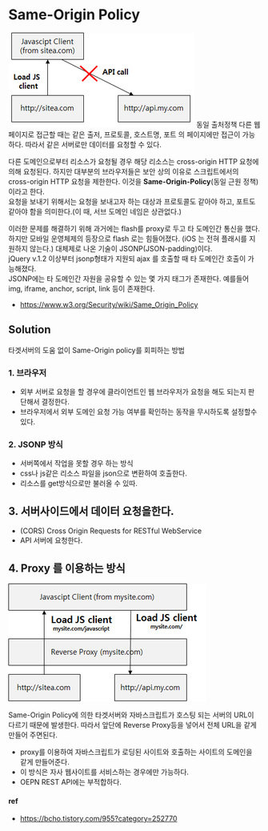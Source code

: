 # Same-Origin Policy
![](/resource/img/javascript/sameOriginPolicy.png)
동일 출처정책
다른 웹페이지로 접근할 때는 같은 출저, 프로토콜, 호스트명, 포트 의 페이지에만 접근이 가능하다.
따라서 같은 서버로만 데이터를 요청할 수 있다.


다른 도메인으로부터 리소스가 요청될 경우 해당 리소스는 cross-origin HTTP 요청에 의해 요청된다. 하지만 대부분의 브라우저들은 보안 상의 이유로 스크립트에서의 cross-origin HTTP 요청을 제한한다. 이것을 **Same-Origin-Policy**(동일 근원 정책)이라고 한다. <br>
요청을 보내기 위해서는 요청을 보내고자 하는 대상과 프로토콜도 같아야 하고, 포트도 같아야 함을 의미한다.(이 때, 서브 도메인 네임은 상관없다.)<br>

이러한 문제를 해결하기 위해 과거에는 flash를 proxy로 두고 타 도메인간 통신을 했다.<br>
 하지만 모바일 운영체제의 등장으로 flash 로는 힘들어졌다. (iOS 는 전혀 플래시를 지원하지 않는다.) 대체제로 나온 기술이 JSONP(JSON-padding)이다.<br>
jQuery v.1.2 이상부터 jsonp형태가 지원되 ajax 를 호출할 때 타 도메인간 호출이 가능해졌다.<br>
JSONP에는 타 도메인간 자원을 공유할 수 있는 몇 가지 태그가 존재한다. 예를들어 img, iframe, anchor, script, link 등이 존재한다.

- https://www.w3.org/Security/wiki/Same_Origin_Policy


## Solution
타겟서버의 도움 없이 Same-Origin policy를 회피하는 방법


### 1. 브라우저
- 외부 서버로 요청을 할 경우에 클라이언트인 웹 브라우저가 요청을 해도 되는지 판단해서 결정한다.
- 브라우저에서 외부 도메인 요청 가능 여부를 확인하는 동작을 무시하도록 설정할수 있다.


### 2. JSONP 방식
- 서버쪽에서 작업을 못할 경우 하는 방식
- css나 js같은 리소스 파일을 json으로 변환하여 호출한다.
- 리소스를 get방식으로만 불러올 수 있따.

## 3. 서버사이드에서 데이터 요청을한다. 
- (CORS) Cross Origin Requests for RESTful WebService
- API 서버에 요청한다.

## 4. Proxy 를 이용하는 방식
![](/resource/img/javascript/proxy.png)


Same-Origin Policy에 의한 타겟서버와 자바스크립트가 호스팅 되는 서버의 URL이 다르기 때문에 발생한다. 
따라서 앞단에 Reverse Proxy등을 넣어서 전체 URL을 같게 만들어 주면된다.
- proxy를 이용하여 자바스크립트가 로딩된 사이트와 호출하는 사이트의 도메인을 같게 만들어준다.
- 이 방식은 자사 웹사이트를 서비스하는 경우에만 가능하다.
- OEPN REST API에는 부적합하다.




#### ref
- https://bcho.tistory.com/955?category=252770